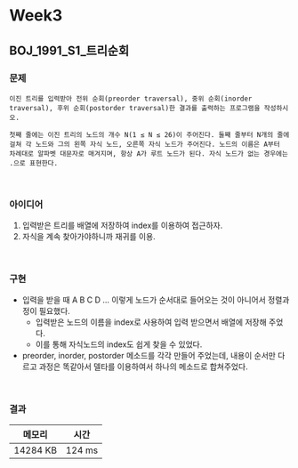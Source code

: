 # Week3

## BOJ_1991_S1_트리순회

### 문제

```
이진 트리를 입력받아 전위 순회(preorder traversal), 중위 순회(inorder traversal), 후위 순회(postorder traversal)한 결과를 출력하는 프로그램을 작성하시오.

첫째 줄에는 이진 트리의 노드의 개수 N(1 ≤ N ≤ 26)이 주어진다. 둘째 줄부터 N개의 줄에 걸쳐 각 노드와 그의 왼쪽 자식 노드, 오른쪽 자식 노드가 주어진다. 노드의 이름은 A부터 차례대로 알파벳 대문자로 매겨지며, 항상 A가 루트 노드가 된다. 자식 노드가 없는 경우에는 .으로 표현한다.
```
<br>

### 아이디어
1. 입력받은 트리를 배열에 저장하여 index를 이용하여 접근하자.
2. 자식을 계속 찾아가야하니까 재귀를 이용.

<br>

### 구현
- 입력을 받을 때 A B C D ... 이렇게 노드가 순서대로 들어오는 것이 아니어서 정렬과정이 필요했다.
	- 입력받은 노드의 이름을 index로 사용하여 입력 받으면서 배열에 저장해 주었다.
	- 이를 통해 자식노드의 index도 쉽게 찾을 수 있었다.
- preorder, inorder, postorder 메소드를 각각 만들어 주었는데, 내용이 순서만 다르고 과정은 똑같아서 델타를 이용하여서 하나의 메소드로 합쳐주었다.


<br>

### 결과

|메모리|시간|
|:---:|:---:|
|14284 KB|124 ms|
